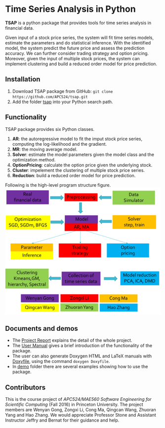 # Time Series Analysis in Python


**TSAP** is a python package that provides tools for time series analysis in
financial data.

Given input of a stock price series, the system will fit time series models,
estimate the parameters and do statistical inference. With the identified model,
the system predict the future price and assess the prediction accuracy.  We can
further consider trading strategy and option pricing. Moreover, given the input
of multiple stock prices, the system can implement clustering and build a
reduced order model for price prediction.


## Installation

1. Download TSAP package from GitHub: 
  `git clone https://github.com/APC524/tsap.git`
2. Add the folder [tsap](https://github.com/APC524/tsap/tree/master/tsap) into
   your Python search path.


## Functionality

TSAP package provides six Python classes.

1. **AR**: the autoregressive model to fit the imput stock price series,
   computing the log-likelihood and the gradient.
2. **MR**: the moving average model.
3. **Solver**: estimate the model parameters given the model class and the
   optimization method.
4. **OptionPricing**: calculate the option price given the underlying stock.
5. **Cluster**: impelement the clustering of multiple stock price series.
6. **Reduction**: build a reduced order model for price prediction. 

Following is the high-level program structure figure.
![Program structure](https://github.com/APC524/tsap/blob/master/doc/report/Figure/structure.png)


## Documents and demos

* The [Project Report](https://github.com/APC524/tsap/blob/master/doc/report/report.pdf)
  explains the detail of the whole project.
* The [User Manual](https://github.com/APC524/tsap/blob/master/doc/manual/manual.pdf)
  gives a brief introduction of the functionality of the package.
* The user can also generate Doxygen HTML and LaTeX manuals with
  [Doxyfile](https://github.com/APC524/tsap/blob/master/doc/manual/Doxyfile),
  using the command `doxygen Doxyfile`.
* In [demo](https://github.com/APC524/tsap/tree/master/demo) folder there are
  several examples showing how to use the package.


## Contributors

This is the course project of *APC524/MAE560 Software Engineering for Scientific
Computing* (Fall 2016) in Princeton University. The project members are Wenyan
Gong, Zongxi Li, Cong Ma, Qingcan Wang, Zhuoran Yang and Hao Zhang. We would
appreciate Professor Stone and Assistant Instructor Jeffry and Bernat for their
guidance and help.
